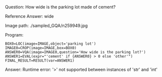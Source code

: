Question: How wide is the parking lot made of cement?

Reference Answer: wide

Image path: ./sampled_GQA/n259949.jpg

Program:

```
BOX0=LOC(image=IMAGE,object='parking lot')
IMAGE0=CROP(image=IMAGE,box=BOX0)
ANSWER0=VQA(image=IMAGE0,question='How wide is the parking lot?')
ANSWER1=EVAL(expr="'cement' if {ANSWER0} > 0 else 'other'")
FINAL_RESULT=RESULT(var=ANSWER1)
```
Answer: Runtime error: '>' not supported between instances of 'str' and 'int'

